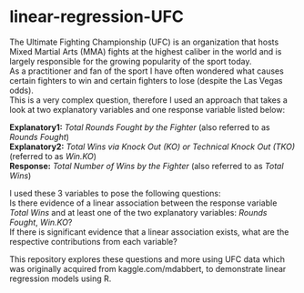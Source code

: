 # linear-regression-UFC

The Ultimate Fighting Championship (UFC) is an organization that hosts Mixed Martial Arts (MMA) fights at the highest caliber in the world and is largely responsible for the growing popularity of the sport today.  
As a practitioner and fan of the sport I have often wondered what causes certain fighters to win and certain fighters to lose (despite the Las Vegas odds).  
This is a very complex question, therefore I used an approach that takes a look at two explanatory variables and one response variable listed below: 

**Explanatory1:**  *Total Rounds Fought by the Fighter* (also referred to as *Rounds Fought*)  
**Explanatory2:**  *Total Wins via Knock Out (KO) or Technical Knock Out (TKO)* (referred to as *Win.KO*)  
**Response:** *Total Number of Wins by the Fighter* (also referred to as *Total Wins*)  

I used these 3 variables to pose the following questions:  
Is there evidence of a linear association between the response variable *Total Wins* and at least one of the two explanatory variables: *Rounds Fought*, *Win.KO*?  
If there is significant evidence that a linear association exists, what are the respective contributions from each variable?


This repository explores these questions and more using UFC data which was originally acquired from kaggle.com/mdabbert, to demonstrate linear regression models using R.
